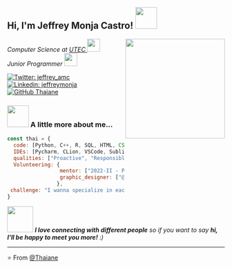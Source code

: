 
<h2> Hi, I'm Jeffrey Monja Castro! <img src="https://media.giphy.com/media/mGcNjsfWAjY5AEZNw6/giphy.gif" width="50"></h2>
<img align='right' src="https://media.giphy.com/media/ieyl9zmCjO4b4t6qoY/giphy.gif" width="230">
<p><em>Computer Science at <a href="http://www.unb.br">UTEC </a><img src="https://media.giphy.com/media/fYSnHlufseco8Fh93Z/giphy.gif" width="30"></br>Junior Programmer <img src="https://media.giphy.com/media/WUlplcMpOCEmTGBtBW/giphy.gif" width="30"> 
</em></p>

[![Twitter: jeffrey_amc](https://img.shields.io/twitter/follow/jeffrey_amc_?label=Follow%20%40jeffrey_amc_&style=social)](https://twitter.com/jeffrey_amc_)
[![Linkedin: jeffreymonja](https://img.shields.io/badge/-thaianebraga-blue?style=flat-square&logo=Linkedin&logoColor=white&link=https://www.linkedin.com/in/thaianebraga/)](https://www.linkedin.com/in/thaianebraga/)
[![GitHub Thaiane](https://img.shields.io/github/followers/thaiane?label=follow&style=social)](https://github.com/Thaiane)


### <img src="https://media.giphy.com/media/VgCDAzcKvsR6OM0uWg/giphy.gif" width="50"> A little more about me...

```javascript
const thai = {
  code: [Python, C++, R, SQL, HTML, CSS, JavaScript],
  IDEs: [Pycharm, CLion, VSCode, SublimeText],
  qualities: ["Proactive", "Responsible", "Friendly"],
  Volunteering: {
                 mentor: ["2022-II - Python", "2023-I - C++"],
                 graphic_designer: ["@seipad.mun", "@w3.coding"]
                },
 challenge: "I wanna specialize in each programming language!"
}
```

<img src="https://media.giphy.com/media/LnQjpWaON8nhr21vNW/giphy.gif" width="60"> <em><b>I love connecting with different people</b> so if you want to say <b>hi, I'll be happy to meet you more!</b> :)</em>

---

⭐️ From [@Thaiane](https://github.com/Thaiane)